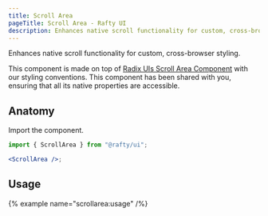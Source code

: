 ```yaml
---
title: Scroll Area
pageTitle: Scroll Area - Rafty UI
description: Enhances native scroll functionality for custom, cross-browser styling.
---
```


Enhances native scroll functionality for custom, cross-browser styling.

This component is made on top of [Radix UIs Scroll Area Component](https://www.radix-ui.com/primitives/docs/components/scroll-area) with our styling conventions. This component has been shared with you, ensuring that all its native properties are accessible.

## Anatomy

Import the component.

```jsx
import { ScrollArea } from "@rafty/ui";

<ScrollArea />;
```

## Usage

{% example name="scrollarea:usage" /%}
